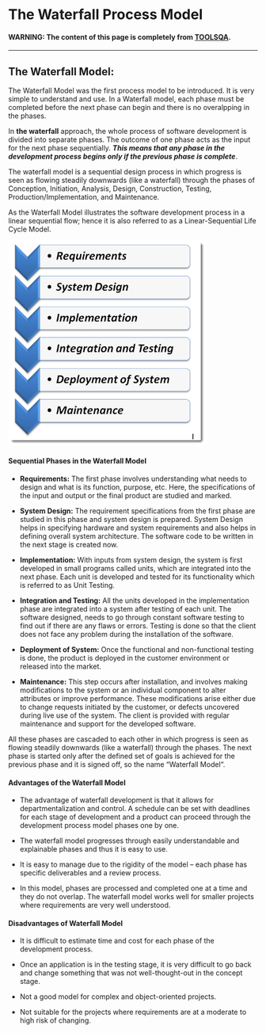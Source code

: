 # The Waterfall Process Model

#### WARNING: The content of this page is completely from <a href="https://www.toolsqa.com/software-testing/waterfall-model">TOOLSQA</a>.

<hr>

## The Waterfall Model:

The Waterfall Model was the first process model to be introduced. It is very simple to understand and use. In a Waterfall model, each phase must be completed before the next phase can begin and there is no overalpping in the phases.

In <b>the waterfall</b> approach, the whole process of software development is divided into separate phases. The outcome of one phase acts as the input for the next phase sequentially. <b><em>This means that any phase in the development process begins only if the previous phase is complete</em></b>. 

The waterfall model is a sequential design process in which progress is seen as flowing steadily downwards (like a waterfall) through the phases of Conception, Initiation, Analysis, Design, Construction, Testing, Production/Implementation, and Maintenance.

As the Waterfall Model illustrates the software development process in a linear sequential flow; hence it is also referred to as a Linear-Sequential Life Cycle Model.

<img src="assets/waterfall1.png" width="400px">

#### Sequential Phases in the Waterfall Model

- <b>Requirements:</b> The first phase involves understanding what needs to design and what is its function, purpose, etc. Here, the specifications of the input and output or the final product are studied and marked.

- <b>System Design:</b> The requirement specifications from the first phase are studied in this phase and system design is prepared. System Design helps in specifying hardware and system requirements and also helps in defining overall system architecture. The software code to be written in the next stage is created now.


- <b>Implementation:</b> With inputs from system design, the system is first developed in small programs called units, which are integrated into the next phase. Each unit is developed and tested for its functionality which is referred to as Unit Testing.

- <b>Integration and Testing:</b> All the units developed in the implementation phase are integrated into a system after testing of each unit. The software designed, needs to go through constant software testing to find out if there are any flaws or errors. Testing is done so that the client does not face any problem during the installation of the software.

- <b>Deployment of System:</b> Once the functional and non-functional testing is done, the product is deployed in the customer environment or released into the market.

- <b>Maintenance:</b> This step occurs after installation, and involves making modifications to the system or an individual component to alter attributes or improve performance. These modifications arise either due to change requests initiated by the customer, or defects uncovered during live use of the system. The client is provided with regular maintenance and support for the developed software.

All these phases are cascaded to each other in which progress is seen as flowing steadily downwards (like a waterfall) through the phases. The next phase is started only after the defined set of goals is achieved for the previous phase and it is signed off, so the name “Waterfall Model“.

#### Advantages of the Waterfall Model

- The advantage of waterfall development is that it allows for departmentalization and control. A schedule can be set with deadlines for each stage of development and a product can proceed through the development process model phases one by one. 

- The waterfall model progresses through easily understandable and explainable phases and thus it is easy to use. 

- It is easy to manage due to the rigidity of the model – each phase has specific deliverables and a review process.

- In this model, phases are processed and completed one at a time and they do not overlap. The waterfall model works well for smaller projects where requirements are very well understood.

#### Disadvantages of Waterfall Model

- It is difficult to estimate time and cost for each phase of the development process.

- Once an application is in the testing stage, it is very difficult to go back and change something that was not well-thought-out in the concept stage. 

- Not a good model for complex and object-oriented projects. 

- Not suitable for the projects where requirements are at a moderate to high risk of changing.
